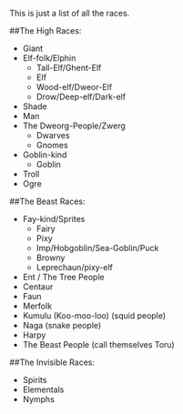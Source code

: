 This is just a list of all the races.

##The High Races:
* Giant
* Elf-folk/Elphin
	* Tall-Elf/Ghent-Elf
	* Elf
	* Wood-elf/Dweor-Elf
	* Drow/Deep-elf/Dark-elf
* Shade
* Man
* The Dweorg-People/Zwerg
	* Dwarves
	* Gnomes
* Goblin-kind
	* Goblin
* Troll
* Ogre

##The Beast Races:
* Fay-kind/Sprites
	* Fairy
	* Pixy
	* Imp/Hobgoblin/Sea-Goblin/Puck
	* Browny
	* Leprechaun/pixy-elf
* Ent / The Tree People
* Centaur
* Faun
* Merfolk
* Kumulu (Koo-moo-loo) (squid people)
* Naga (snake people)
* Harpy
* The Beast People (call themselves Toru)

##The Invisible Races:
 * Spirits
 * Elementals
 * Nymphs

